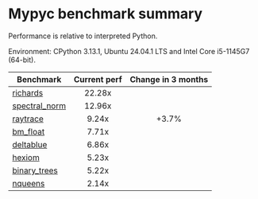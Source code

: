 # Mypyc benchmark summary

Performance is relative to interpreted Python.

Environment: CPython 3.13.1, Ubuntu 24.04.1 LTS and Intel Core i5-1145G7 (64-bit).

| Benchmark | Current perf | Change in 3 months |
| --- | :---: | :---: |
| [richards](benchmarks/richards.md) | 22.28x |  |
| [spectral_norm](benchmarks/spectral_norm.md) | 12.96x |  |
| [raytrace](benchmarks/raytrace.md) | 9.24x | +3.7% |
| [bm_float](benchmarks/bm_float.md) | 7.71x |  |
| [deltablue](benchmarks/deltablue.md) | 6.86x |  |
| [hexiom](benchmarks/hexiom.md) | 5.23x |  |
| [binary_trees](benchmarks/binary_trees.md) | 5.22x |  |
| [nqueens](benchmarks/nqueens.md) | 2.14x |  |
